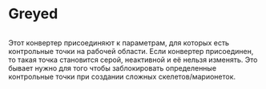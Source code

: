 # Greyed

<figure><img src="https://lh7-us.googleusercontent.com/tACjFwRgMQML4YCdApt8O4hSpKytX--JEmx_TQi4F5MJgGmtlNtgW43lu2tXOsXr8OfptVT0BN0B3YcclV_NNaejrEMIaYarQOrRSPwYMQ9cKVqufK0U9eiTKb5TTJ2oGs9gv_KJPVG5DjuJj7UI8aE" alt=""><figcaption></figcaption></figure>

Этот конвертер присоединяют к параметрам, для которых есть контрольные точки на рабочей области. Если конвертер присоединен, то такая точка становится серой, неактивной и её нельзя изменять. Это бывает нужно для того чтобы заблокировать определенные контрольные точки при создании сложных скелетов/марионеток.

<figure><img src="https://lh7-us.googleusercontent.com/J2ftkjZglqJD7H42IFeVnxDCgZaUyZ-OiRR0f72hRzLSWzhmHPyBIj2AbZml_CVy4Zn85g2-km_sL_bo0z1s4nYgW4wj1VcvNz5yJATgGOuM9fp4XgWU2Zl4OCUZ8bD1ZhfubVthH3oH1nzBR92fm4o" alt=""><figcaption></figcaption></figure>

